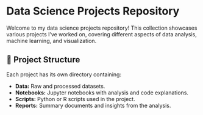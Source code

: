 # Data Science Projects Repository

Welcome to my data science projects repository! This collection showcases various projects I’ve worked on, covering different aspects of data analysis, machine learning, and visualization.

## 📂 Project Structure
Each project has its own directory containing:
- **Data:** Raw and processed datasets.
- **Notebooks:** Jupyter notebooks with analysis and code explanations.
- **Scripts:** Python or R scripts used in the project.
- **Reports:** Summary documents and insights from the analysis.
